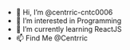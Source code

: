 - 👋 Hi, I’m @centrric-cntc0006
- 👀 I’m interested in Programming
- 🌱 I’m currently learning ReactJS
- 📫 Find Me @Centrric

<!---
centrric-cntc0006/centrric-cntc0006 is a ✨ special ✨ repository because its `README.md` (this file) appears on your GitHub profile.
You can click the Preview link to take a look at your changes.
--->
